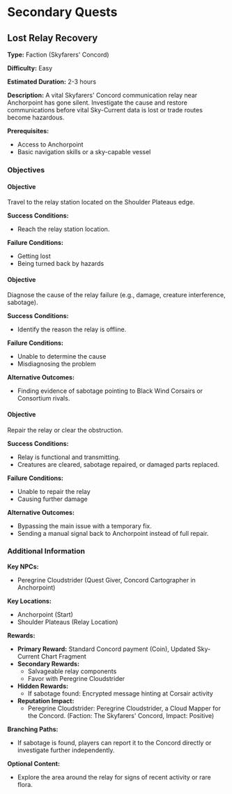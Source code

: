 # Secondary Quests

## Lost Relay Recovery

**Type:** Faction (Skyfarers' Concord)

**Difficulty:** Easy

**Estimated Duration:** 2-3 hours

**Description:** A vital Skyfarers' Concord communication relay near Anchorpoint has gone silent. Investigate the cause and restore communications before vital Sky-Current data is lost or trade routes become hazardous.

**Prerequisites:**
- Access to Anchorpoint
- Basic navigation skills or a sky-capable vessel

### Objectives

#### Objective

Travel to the relay station located on the Shoulder Plateaus edge.

**Success Conditions:**
- Reach the relay station location.

**Failure Conditions:**
- Getting lost
- Being turned back by hazards

#### Objective

Diagnose the cause of the relay failure (e.g., damage, creature interference, sabotage).

**Success Conditions:**
- Identify the reason the relay is offline.

**Failure Conditions:**
- Unable to determine the cause
- Misdiagnosing the problem

**Alternative Outcomes:**
- Finding evidence of sabotage pointing to Black Wind Corsairs or Consortium rivals.

#### Objective

Repair the relay or clear the obstruction.

**Success Conditions:**
- Relay is functional and transmitting.
- Creatures are cleared, sabotage repaired, or damaged parts replaced.

**Failure Conditions:**
- Unable to repair the relay
- Causing further damage

**Alternative Outcomes:**
- Bypassing the main issue with a temporary fix.
- Sending a manual signal back to Anchorpoint instead of full repair.

### Additional Information

**Key NPCs:**
- Peregrine Cloudstrider (Quest Giver, Concord Cartographer in Anchorpoint)

**Key Locations:**
- Anchorpoint (Start)
- Shoulder Plateaus (Relay Location)

**Rewards:**
- **Primary Reward:** Standard Concord payment (Coin), Updated Sky-Current Chart Fragment
- **Secondary Rewards:**
  - Salvageable relay components
  - Favor with Peregrine Cloudstrider
- **Hidden Rewards:**
  - If sabotage found: Encrypted message hinting at Corsair activity
- **Reputation Impact:**
  - Peregrine Cloudstrider: Peregrine Cloudstrider, a Cloud Mapper for the Concord. (Faction: The Skyfarers' Concord, Impact: Positive)

**Branching Paths:**
- If sabotage is found, players can report it to the Concord directly or investigate further independently.

**Optional Content:**
- Explore the area around the relay for signs of recent activity or rare flora.